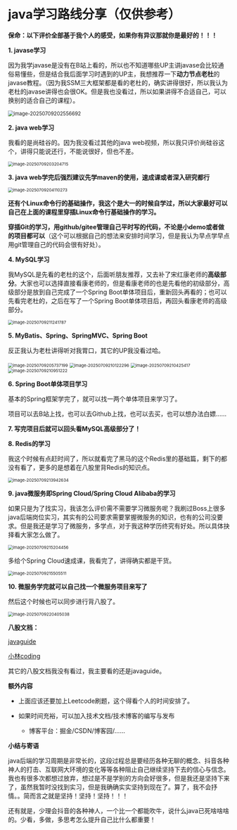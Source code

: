 # java学习路线分享（仅供参考）

**保命：以下评价全部基于我个人的感受，如果你有异议那就你是最好的！！！**



**1. javase学习**

因为我学javase是没有在B站上看的，所以也不知道哪些UP主讲javase会比较通俗易懂些，但是结合我后面学习时遇到的UP主，我想推荐一下**动力节点老杜**的javase教程。（因为我SSM三大框架都是看的老杜的，确实讲得很好，所以我认为老杜的javase讲得也会很OK。但是我也没看过，所以如果讲得不合适自己，可以换别的适合自己的课程）。

<img src="/Users/mac/Documents/Typora/images/image-20250709202556692.png" alt="image-20250709202556692" style="zoom:80%;" />

**2. java web学习**

我看的是尚硅谷的。因为我没看过其他的java web视频，所以我只评价尚硅谷这个，讲得只能说还行，不能说很好，但也不差。

<img src="/Users/mac/Documents/Typora/images/image-20250709203204715.png" alt="image-20250709203204715" style="zoom:67%;" />

**3. java web学完后强烈建议先学maven的使用，速成课或者深入研究都行**

<img src="/Users/mac/Documents/Typora/images/image-20250709204110273.png" alt="image-20250709204110273" style="zoom:67%;" />

**还有个Linux命令行的基础操作，我这个是大一的时候自学过，所以大家最好可以自己在上面的课程里穿插Linux命令行基础操作的学习。**

**穿插Git的学习，用github/gitee管理自己平时写的代码，不论是小demo或者做的项目都可以**（这个可以根据自己的想法来安排时间学习，但是我认为早点学早点用git管理自己的代码会很有好处）。



**4. MySQL学习**

我MySQL是先看的老杜的这个，后面听朋友推荐，又去补了宋红康老师的**高级部分**。大家也可以选择直接看康老师的，但是看康老师的也是先看他的初级部分，高级部分是放到自己完成了一个Spring Boot单体项目后，重新回头再看的；也可以先看完老杜的，之后在写了一个Spring Boot单体项目后，再回头看康老师的高级部分。

<img src="/Users/mac/Documents/Typora/images/image-20250709211241787.png" alt="image-20250709211241787" style="zoom:67%;" />



**5. MyBatis、Spring、SpringMVC、Spring Boot**

反正我认为老杜讲得听对我胃口，其它的UP我没看过哈。

<img src="/Users/mac/Documents/Typora/images/image-20250709205737199.png" alt="image-20250709205737199" style="zoom:67%;" />

<img src="/Users/mac/Documents/Typora/images/image-20250709210122296.png" alt="image-20250709210122296" style="zoom:67%;" />

<img src="/Users/mac/Documents/Typora/images/image-20250709210425417.png" alt="image-20250709210425417" style="zoom:67%;" />



<img src="/Users/mac/Documents/Typora/images/image-20250709210951222.png" alt="image-20250709210951222" style="zoom:67%;" />

**6. Spring Boot单体项目学习**

基本的Spring框架学完了，就可以找一两个单体项目来学习了。

项目可以去B站上找，也可以去Github上找，也可以去买，也可以想办法白嫖......



**7. 写完项目后就可以回头看MySQL高级部分了！**



**8. Redis的学习**

我这个时候有点赶时间了，所以就看完了黑马的这个Redis里的基础篇，剩下的都没有看了，更多的是想着在八股里背Redis的知识点。

<img src="/Users/mac/Documents/Typora/images/image-20250709213942634.png" alt="image-20250709213942634" style="zoom:67%;" />



**9. java微服务即Spring Cloud/Spring Cloud Alibaba的学习**

如果只是为了找实习，我该怎么评价需不需要学习微服务呢？我刷过Boss上很多java后端岗位实习，其实有的公司要求需要掌握微服务的知识，也有的公司没要求。但是我还是学习了微服务，多学点，对于我这种学历终究有好处。所以具体抉择看大家怎么做了。

<img src="/Users/mac/Documents/Typora/images/image-20250709215204456.png" alt="image-20250709215204456" style="zoom:67%;" />

多给个Spring Cloud速成课，我看完了，讲得确实都是干货。

<img src="/Users/mac/Documents/Typora/images/image-20250709215505511.png" alt="image-20250709215505511" style="zoom:67%;" />



**10. 微服务学完就可以自己找一个微服务项目来写了**

然后这个时候也可以同步进行背八股了。

<img src="/Users/mac/Documents/Typora/images/image-20250709220405038.png" alt="image-20250709220405038" style="zoom:67%;" />

**八股文档：**

[javaguide](https://javaguide.cn/)

[小林coding](https://www.xiaolincoding.com/)

其它的八股文档我没有看过，我主要看的还是javaguide。



**额外内容**

- 上面应该还要加上Leetcode刷题，这个得看个人的时间安排了。

- 如果时间充裕，可以加入技术文档/技术博客的编写与发布
  - 博客平台：掘金/CSDN/博客园/......



**小结与寄语**

java后端的学习周期是非常长的，这段过程总是要经历各种无聊的概念、抖音各种神人的打击、互联网大环境的变化等等各种阻止自己继续坚持下去的信心与信念。我也有很多次都想过放弃，想过是不是学别的方向会好很多，但是我还是坚持下来了，虽然我暂时没找到实习，但是我确确实实坚持到现在了。算了，我不会抒情。。简而言之就是坚持！坚持！坚持！！！

还有就是，少理会抖音的各种神人，一个比一个都能吹牛，说什么java已死啥啥啥的。少看，多做，多思考怎么提升自己比什么都重要！

